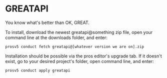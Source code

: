 # GREATAPI
You know what's better than OK, GREAT. 

To install, download the newest greatapi@something zip file, open your command line at the downloads folder, and enter:
```
prosv5 conduct fetch greatapi@[whatever version we are on].zip
```

Installation should be possible via the pros editor's upgrade tab. If it doesn't exist, go to your desired project's folder, open command line, and enter:
```
prosv5 conduct apply greatapi
```
